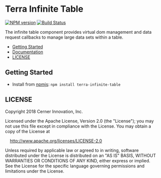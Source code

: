 # Terra Infinite Table


[![NPM version](http://img.shields.io/npm/v/terra-infinite-list.svg)](https://www.npmjs.org/package/terra-infinite-table)
[![Build Status](https://travis-ci.org/cerner/terra-framework.svg?branch=master)](https://travis-ci.org/cerner/terra-framework)

The infinite table component provides virtual dom management and data request callbacks to manage large data sets within a table.

- [Getting Started](#getting-started)
- [Documentation](https://github.com/cerner/terra-framework/tree/master/packages/terra-infinite-table/docs)
- [LICENSE](#license)

## Getting Started

- Install from [npmjs](https://www.npmjs.com): `npm install terra-infinite-table`

## LICENSE

Copyright 2018 Cerner Innovation, Inc.

Licensed under the Apache License, Version 2.0 (the "License"); you may not use this file except in compliance with the License. You may obtain a copy of the License at

&nbsp;&nbsp;&nbsp;&nbsp;http://www.apache.org/licenses/LICENSE-2.0

Unless required by applicable law or agreed to in writing, software distributed under the License is distributed on an "AS IS" BASIS, WITHOUT WARRANTIES OR CONDITIONS OF ANY KIND, either express or implied. See the License for the specific language governing permissions and limitations under the License.
